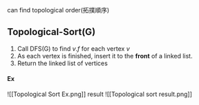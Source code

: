 can find topological order(拓撲順序)

## Topological-Sort(G)
1. Call DFS(G) to find $v.f$ for each vertex $v$
2. As each vertex is finished, insert it to the **front** of a linked list.
3. Return the linked list of vertices
#### Ex
![[Topological Sort Ex.png]]
result
![[Topological sort result.png]]
